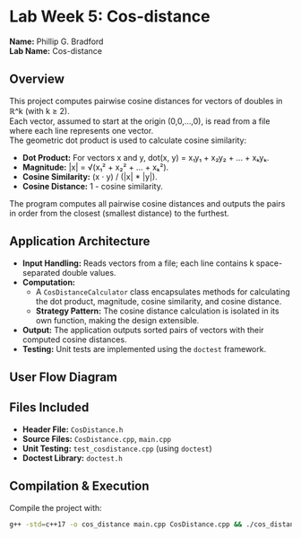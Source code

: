 # Lab Week 5: Cos-distance

**Name:** Phillip G. Bradford  
**Lab Name:** Cos-distance

## Overview
This project computes pairwise cosine distances for vectors of doubles in ℝ^k (with k ≥ 2).  
Each vector, assumed to start at the origin (0,0,…,0), is read from a file where each line represents one vector.  
The geometric dot product is used to calculate cosine similarity:
  - **Dot Product:** For vectors x and y, dot(x, y) = x₁y₁ + x₂y₂ + ... + xₖyₖ.
  - **Magnitude:** |x| = √(x₁² + x₂² + ... + xₖ²).
  - **Cosine Similarity:** (x · y) / (|x| * |y|).
  - **Cosine Distance:** 1 - cosine similarity.

The program computes all pairwise cosine distances and outputs the pairs in order from the closest (smallest distance) to the furthest.

## Application Architecture
- **Input Handling:** Reads vectors from a file; each line contains k space-separated double values.
- **Computation:**
  - A `CosDistanceCalculator` class encapsulates methods for calculating the dot product, magnitude, cosine similarity, and cosine distance.
  - **Strategy Pattern:** The cosine distance calculation is isolated in its own function, making the design extensible.
- **Output:** The application outputs sorted pairs of vectors with their computed cosine distances.
- **Testing:** Unit tests are implemented using the `doctest` framework.

## User Flow Diagram


## Files Included
- **Header File:** `CosDistance.h`
- **Source Files:** `CosDistance.cpp`, `main.cpp`
- **Unit Testing:** `test_cosdistance.cpp` (using `doctest`)
- **Doctest Library:** `doctest.h`

## Compilation & Execution
Compile the project with:
```sh
g++ -std=c++17 -o cos_distance main.cpp CosDistance.cpp && ./cos_distance <input_file>
